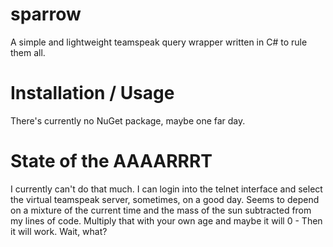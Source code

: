 # sparrow
A simple and lightweight teamspeak query wrapper written in C# to rule them all.

# Installation / Usage

There's currently no NuGet package, maybe one far day.

# State of the AAAARRRT
I currently can't do that much. I can login into the telnet interface and select the virtual teamspeak server, sometimes, on a 
good day. Seems to depend on a mixture of the current time and the mass of the sun subtracted from my lines of code. Multiply 
that with your own age and maybe it will 0 - Then it will work. Wait, what?

